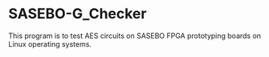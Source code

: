 # SASEBO-G_Checker

This program is to test AES circuits on SASEBO FPGA prototyping boards on Linux operating systems.
